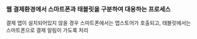﻿### 웹 결제환경에서 스마트폰과 태블릿을 구분하여 대응하는 프로세스
결제 앱이 설치되어있지 않을 경우 스마트폰에서는 앱스토어가 호출되고, 태블릿에서는 스마트폰으로 결제 알림이 가도록 처리

